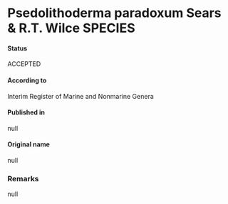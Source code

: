 Psedolithoderma paradoxum Sears & R.T. Wilce SPECIES
=======

#### Status
ACCEPTED

#### According to
Interim Register of Marine and Nonmarine Genera

#### Published in
null

#### Original name
null

### Remarks
null